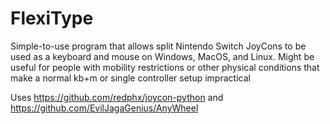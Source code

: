 # FlexiType
Simple-to-use program that allows split Nintendo Switch JoyCons to be used as a keyboard and mouse on Windows, MacOS, and Linux. Might be useful for people with mobility restrictions or other physical conditions that make a normal kb+m or single controller setup impractical

Uses https://github.com/redphx/joycon-python and https://github.com/EvilJagaGenius/AnyWheel